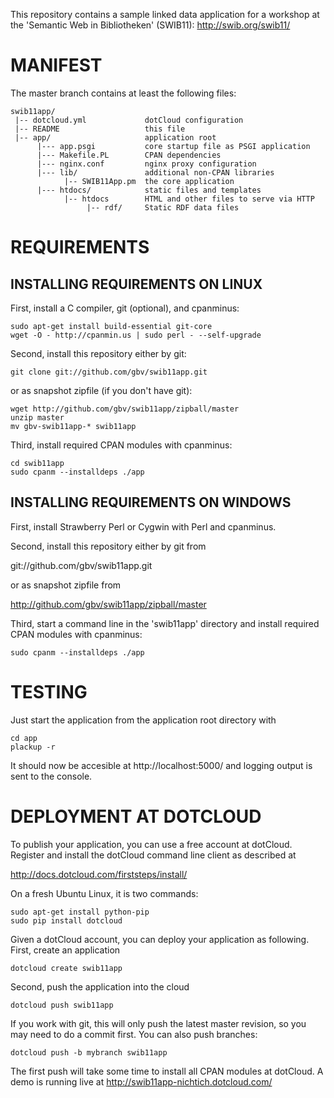 This repository contains a sample linked data application for a workshop
at the 'Semantic Web in Bibliotheken' (SWIB11): http://swib.org/swib11/

# MANIFEST

The master branch contains at least the following files:

    swib11app/
     |-- dotcloud.yml             dotCloud configuration
     |-- README                   this file
     |-- app/                     application root
          |--- app.psgi           core startup file as PSGI application
          |--- Makefile.PL        CPAN dependencies
          |--- nginx.conf         nginx proxy configuration
          |--- lib/               additional non-CPAN libraries
                |-- SWIB11App.pm  the core application
          |--- htdocs/            static files and templates
                |-- htdocs        HTML and other files to serve via HTTP
                     |-- rdf/     Static RDF data files

# REQUIREMENTS

## INSTALLING REQUIREMENTS ON LINUX

First, install a C compiler, git (optional), and cpanminus:

    sudo apt-get install build-essential git-core
    wget -O - http://cpanmin.us | sudo perl - --self-upgrade

Second, install this repository either by git:

    git clone git://github.com/gbv/swib11app.git

or as snapshot zipfile (if you don't have git):
  
    wget http://github.com/gbv/swib11app/zipball/master
    unzip master
    mv gbv-swib11app-* swib11app

Third, install required CPAN modules with cpanminus:

    cd swib11app
    sudo cpanm --installdeps ./app

## INSTALLING REQUIREMENTS ON WINDOWS

First, install Strawberry Perl or Cygwin with Perl and cpanminus.

Second, install this repository either by git from

  git://github.com/gbv/swib11app.git

or as snapshot zipfile from

  http://github.com/gbv/swib11app/zipball/master

Third, start a command line in the 'swib11app' directory
and install required CPAN modules with cpanminus:

    sudo cpanm --installdeps ./app

# TESTING

Just start the application from the application root directory with

    cd app
    plackup -r

It should now be accesible at http://localhost:5000/ and logging output is
sent to the console.

# DEPLOYMENT AT DOTCLOUD

To publish your application, you can use a free account at dotCloud. 
Register and install the dotCloud command line client as described at

  http://docs.dotcloud.com/firststeps/install/

On a fresh Ubuntu Linux, it is two commands:

    sudo apt-get install python-pip
    sudo pip install dotcloud

Given a dotCloud account, you can deploy your application as following.
First, create an application

    dotcloud create swib11app

Second, push the application into the cloud

    dotcloud push swib11app

If you work with git, this will only push the latest master revision,
so you may need to do a commit first. You can also push branches:

    dotcloud push -b mybranch swib11app

The first push will take some time to install all CPAN modules at dotCloud.
A demo is running live at http://swib11app-nichtich.dotcloud.com/

